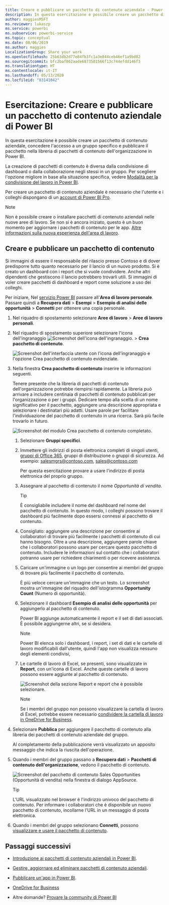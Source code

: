 ```yaml
---
title: Creare e pubblicare un pacchetto di contenuto aziendale - Power BI
description: In questa esercitazione è possibile creare un pacchetto di contenuto aziendale, limitare l'accesso a un gruppo specifico e pubblicare il pacchetto nella libreria di pacchetti di contenuto dell'organizzazione in Power BI.
author: maggiesMSFT
ms.reviewer: lukaszp
ms.service: powerbi
ms.subservice: powerbi-service
ms.topic: conceptual
ms.date: 08/06/2019
ms.author: maggies
LocalizationGroup: Share your work
ms.openlocfilehash: 25b63db2d77e84fb3fc1a3e844ceb46ef1a9bd82
ms.sourcegitcommit: bfc2baf862aade6873501566f13c744efdd146f3
ms.translationtype: HT
ms.contentlocale: it-IT
ms.lasthandoff: 05/13/2020
ms.locfileid: "83141842"
---
```

# <a name="tutorial-create-and-publish-a-power-bi-organizational-content-pack"></a>Esercitazione: Creare e pubblicare un pacchetto di contenuto aziendale di Power BI

In questa esercitazione è possibile creare un pacchetto di contenuto aziendale, concedere l'accesso a un gruppo specifico e pubblicare il pacchetto nella libreria di pacchetti di contenuto dell'organizzazione in Power BI.

La creazione di pacchetti di contenuto è diversa dalla condivisione di dashboard o dalla collaborazione negli stessi in un gruppo. Per scegliere l'opzione migliore in base alla situazione specifica, vedere [Modalità per la condivisione del lavoro in Power BI](service-how-to-collaborate-distribute-dashboards-reports.md).

Per creare un pacchetto di contenuto aziendale è necessario che l'utente e i colleghi dispongano di un [account di Power BI Pro](https://powerbi.microsoft.com/pricing).

> [!NOTE]
> Non è possibile creare o installare pacchetti di contenuto aziendali nelle nuove aree di lavoro. Se non si è ancora iniziato, questo è un buon momento per aggiornare i pacchetti di contenuto per le app. [Altre informazioni sulla nuova esperienza dell'area di lavoro](service-create-the-new-workspaces.md).

## <a name="create-and-publish-a-content-pack"></a>Creare e pubblicare un pacchetto di contenuto

Si immagini di essere il responsabile del rilascio presso Contoso e di dover predisporre tutto quanto necessario per il lancio di un nuovo prodotto.  Si è creato un dashboard con i report che si vuole condividere. Anche altri dipendenti che gestiscono il lancio potrebbero trovarli utili. Si immagini di voler creare pacchetti di dashboard e report come soluzione a uso dei colleghi.

Per iniziare, Nel [servizio Power BI](https://powerbi.com) passare all'**Area di lavoro personale**. Passare quindi a **Recupera dati** > **Esempi** > **Esempio di analisi delle opportunità** > **Connetti** per ottenere una copia personale.

1. Nel riquadro di spostamento selezionare **Aree di lavoro** > **Aree di lavoro personali**.

1. Nel riquadro di spostamento superiore selezionare l'icona dell'ingranaggio ![Screenshot dell'icona dell'ingranaggio](media/service-organizational-content-pack-create-and-publish/cog.png). > **Crea pacchetto di contenuto**.

   ![Screenshot dell'interfaccia utente con l'icona dell'ingranaggio e l'opzione Crea pacchetto di contenuto evidenziate.](media/service-organizational-content-pack-create-and-publish/pbi_create_contpk.png)

1. Nella finestra **Crea pacchetto di contenuto** inserire le informazioni seguenti.  

   Tenere presente che la libreria di pacchetti di contenuto dell'organizzazione potrebbe riempirsi rapidamente. La libreria può arrivare a includere centinaia di pacchetti di contenuto pubblicati per l'organizzazione o per i gruppi. Dedicare tempo alla scelta di un nome significativo per il pacchetto, aggiungere una descrizione appropriata e selezionare i destinatari più adatti.  Usare parole per facilitare l'individuazione del pacchetto di contenuto in una ricerca. Sarà più facile trovarlo in futuro.

      ![Screenshot del modulo Crea pacchetto di contenuto completato.](media/service-organizational-content-pack-create-and-publish/cpwindow.png)

    1. Selezionare **Gruppi specifici**.

    1. Immettere gli indirizzi di posta elettronica completi di singoli utenti, [gruppi di Office 365](https://support.office.com/article/Create-a-group-in-Office-365-7124dc4c-1de9-40d4-b096-e8add19209e9), gruppi di distribuzione o gruppi di sicurezza. Ad esempio: salesmgrs@contoso.com, sales@contoso.com

        Per questa esercitazione provare a usare l'indirizzo di posta elettronica del proprio gruppo.

    1. Assegnare al pacchetto di contenuto il nome *Opportunità di vendita*.

        > [!TIP]
        > È consigliabile includere il nome del dashboard nel nome del pacchetto di contenuto. In questo modo, i colleghi possono trovare il dashboard più facilmente dopo essersi connessi al pacchetto di contenuto.

    1. Consigliato: aggiungere una descrizione per consentire ai collaboratori di trovare più facilmente i pacchetti di contenuto di cui hanno bisogno. Oltre a una descrizione, aggiungere parole chiave che i collaboratori possono usare per cercare questo pacchetto di contenuto. Includere le informazioni sul contatto che i collaboratori potranno usare per richiedere chiarimenti o per ricevere assistenza.

    1. Caricare un'immagine o un logo per consentire ai membri del gruppo di trovare più facilmente il pacchetto di contenuto.

        È più veloce cercare un'immagine che un testo. Lo screenshot mostra un'immagine del riquadro dell'istogramma **Opportunity Count** (Numero di opportunità).

    1. Selezionare il dashboard **Esempio di analisi delle opportunità** per aggiungerlo al pacchetto di contenuto.

        Power BI aggiunge automaticamente il report e il set di dati associati. È possibile aggiungerne altri, se si desidera.

       > [!NOTE]
       > Power BI elenca solo i dashboard, i report, i set di dati e le cartelle di lavoro modificabili dall'utente, quindi l'app non visualizza nessuno degli elementi condivisi,

   1. Le cartelle di lavoro di Excel, se presenti, sono visualizzate in **Report**, con un'icona di Excel. Anche queste cartelle di lavoro possono essere aggiunte al pacchetto di contenuto.

      ![Screenshot della sezione Report e report che è possibile selezionare.](media/service-organizational-content-pack-create-and-publish/pbi_orgcontpkexcel.png)

      > [!NOTE]
      > Se i membri del gruppo non possono visualizzare la cartella di lavoro di Excel, potrebbe essere necessario [condividere la cartella di lavoro in OneDrive for Business](https://support.office.com/article/Share-documents-or-folders-in-Office-365-1fe37332-0f9a-4719-970e-d2578da4941c).

1. Selezionare **Pubblica** per aggiungere il pacchetto di contenuto alla libreria dei pacchetti di contenuto aziendale del gruppo.  

   Al completamento della pubblicazione verrà visualizzato un apposito messaggio che indica la riuscita dell'operazione.

1. Quando i membri del gruppo passano a **Recupera dati** > **Pacchetti di contenuto dell'organizzazione**, vedono il pacchetto di contenuto.

   ![Screenshot del pacchetto di contenuto Sales Opportunities (Opportunità di vendita) nella finestra di dialogo AppSource.](media/service-organizational-content-pack-create-and-publish/powerbi-find-content-pack-organization.png)

   > [!TIP]
   > L'URL visualizzato nel browser è l'indirizzo univoco del pacchetto di contenuto.  Per informare i collaboratori che è disponibile un nuovo pacchetto di contenuto,  incollarne l'URL in un messaggio di posta elettronica.

1. Quando i membri del gruppo selezionano **Connetti**, possono [visualizzare e usare il pacchetto di contenuto](service-organizational-content-pack-copy-refresh-access.md).

## <a name="next-steps"></a>Passaggi successivi

* [Introduzione ai pacchetti di contenuto aziendali in Power BI](service-organizational-content-pack-introduction.md).

* [Gestire, aggiornare ed eliminare pacchetti di contenuto aziendali](service-organizational-content-pack-manage-update-delete.md).

* [Pubblicare un'app in Power BI](service-create-distribute-apps.md).

* [OneDrive for Business](https://support.office.com/article/What-is-OneDrive-for-Business-187f90af-056f-47c0-9656-cc0ddca7fdc2)

* Altre domande? [Provare la community di Power BI](https://community.powerbi.com/)
